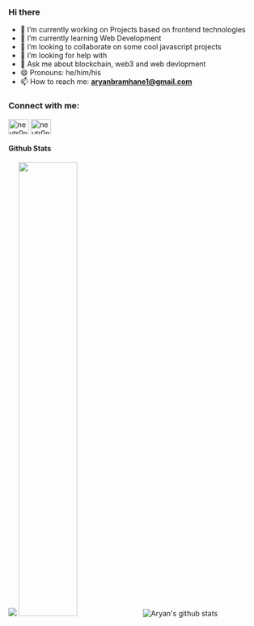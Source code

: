 ### Hi there

- 🔭 I’m currently working on Projects based on frontend technologies
- 🌱 I’m currently learning Web Development
- 👯 I’m looking to collaborate on some cool javascript projects
- 🤔 I’m looking for help with 
- 💬 Ask me about blockchain, web3 and web devlopment
- 😄 Pronouns: he/him/his
- 📫 How to reach me:  **aryanbramhane1@gmail.com**
<h3 align="left">Connect with me:</h3>
<p align="left">
<a href="https://twitter.com/neutr0n420" target ="_blank"><img align="center" src="https://raw.githubusercontent.com/rahuldkjain/github-profile-readme-generator/master/src/images/icons/Social/twitter.svg" alt="neutr0n420" height="30" width="40" /></a>
<a href="https://www.linkedin.com/in/aryan-bramhane-9b93031b3/" target="_blank"><img align="center" src="https://raw.githubusercontent.com/rahuldkjain/github-profile-readme-generator/master/src/images/icons/Social/linked-in-alt.svg" alt="neutr0n420" height="30" width="40" /></a>



#### Github Stats
![](https://activity-graph.herokuapp.com/graph?username=neutr0n420&theme=react-dark&hide_border=true&area=true)
<img src="https://github-readme-streak-stats.herokuapp.com/?user=neutr0n420&theme=dark" width="48%" >
<img src="https://github-readme-stats.vercel.app/api?username=neutr0n420&count_private=true&show_icons=true&theme=light" alt="Aryan's github stats"/>

<!-- <img align="center" src="https://github-readme-stats.vercel.app/api/top-langs/?username=neutr0n420&theme=dark" /> -->

<!--
**neutr0n420/neutr0n420** is a ✨ _special_ ✨ repository because its `README.md` (this file) appears on your GitHub profile.

Here are some ideas to get you started:


- ⚡ Fun fact: ...
-->
